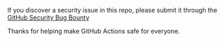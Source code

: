If you discover a security issue in this repo, please submit it through the [GitHub Security Bug Bounty](https://hackerone.com/github)

Thanks for helping make GitHub Actions safe for everyone.

